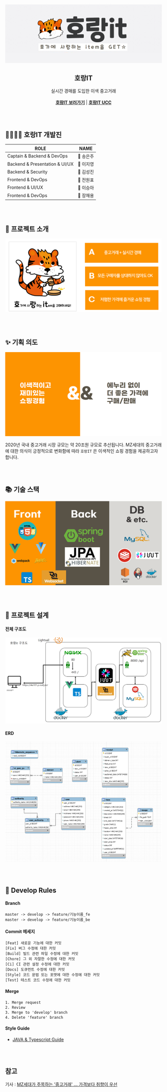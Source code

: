 ![img](./res/호랑잇.png)

<h2 align="center">호랑IT</h2>

  <p align="center">
    실시간 경매를 도입한 이색 중고거래
    <br />
    <br />
    <a href="https://i4a101.p.ssafy.io"><strong>호랑IT 보러가기</strong></a> |
  	<a href="https://youtu.be/8es-sfv_9KY"><strong>호랑IT UCC</strong></a>
</p>

<br><br>

## 👨‍👩‍👧‍👦 호랑IT 개발진

| ROLE                           | NAME           |
| ------------------------------ | -------------- |
| Captain & Backend & DevOps     | :crown: 송은주 |
| Backend & Presentation & UI/UX | :girl: 이지영  |
| Backend & Security             | :boy: 김성진​   |
| Frontend & DevOps              | :boy: 전원표   |
| Frontend & UI/UX               | :girl: 이승아  |
| Frontend & DevOps              | :boy: 장재용​   |

<br><br>

## :book: 프로젝트 소개

![프로젝트소개](./res/20210129_124022.png)

<br><br>

## :sparkles: 기획 의도

![기획의도](./res/기획의도.png)

2020년 국내 중고거래 시장 규모는 약 20조원 규모로 추산됩니다. MZ세대의 중고거래에 대한 의식이 긍정적으로 변화함에 따라 `호랑IT` 은 이색적인 쇼핑 경험을 제공하고자 합니다.

<br><br>

## :books: 기술 스택

![img](./res/20210129_124055.png)

<br><br>

## :hammer: 프로젝트 설계​

#### 전체 구조도

![img](./res/호랑it구조도.png)



#### ERD 

![img](./res/erd.png)

<br><br>

## :handshake: Develop Rules

#### Branch

```
master -> develop -> feature/기능이름_fe
master -> develop -> feature/기능이름_be
```

#### Commit 메세지

```
[Feat] 새로운 기능에 대한 커밋
[Fix] 버그 수정에 대한 커밋 
[Build] 빌드 관련 파일 수정에 대한 커밋
[Chore] 그 외 자잘한 수정에 대한 커밋
[Ci] CI 관련 설정 수정에 대한 커밋
[Docs] 도큐먼트 수정에 대한 커밋
[Style] 코드 문법 또는 포맷에 대한 수정에 대한 커밋
[Test] 테스트 코드 수정에 대한 커밋
```

#### Merge

```
1. Merge request
2. Review
3. Merge to 'develop' branch
4. Delete 'feature' branch
```

#### Style Guide

- [JAVA & Typescript Guide](https://docs.google.com/document/d/1q-Gd-GeqbXSqx74nl6Mw8N2u2SyrfWfqX-X0Qs_zmxg/edit?usp=sharing)

<br><br>

## 참고

기사 : [MZ세대가 주목하는 '중고거래' ... 가격보다 취향이 우선](https://www.asiae.co.kr/article/2020082919563962172)








